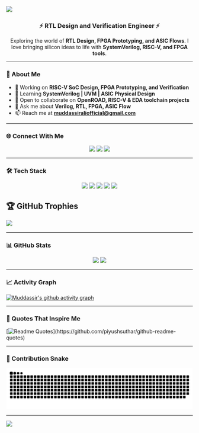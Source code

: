 <img src="https://capsule-render.vercel.app/api?type=waving&color=0:0f0c29,100:38ef7d&height=250&section=header&text=Muddassir%20Ali%20Siddiqui&fontSize=45&animation=fadeIn&fontColor=ffffff" />

<h3 align="center">⚡ RTL Design and Verification Engineer ⚡</h3>
<p align="center">Exploring the world of <b>RTL Design, FPGA Prototyping, and ASIC Flows</b>. I love bringing silicon ideas to life with <b>SystemVerilog, RISC-V, and FPGA tools</b>.</p>

---

### 🚀 About Me
- 🔭 Working on **RISC-V SoC Design, FPGA Prototyping, and Verification**  
- 🌱 Learning **SystemVerilog | UVM | ASIC Physical Design**  
- 🤝 Open to collaborate on **OpenROAD, RISC-V & EDA toolchain projects**  
- 💬 Ask me about **Verilog, RTL, FPGA, ASIC Flow**  
- 📫 Reach me at **muddassiraliofficial@gmail.com**  

---

### 🌐 Connect With Me
<p align="center">
  <a href="https://linkedin.com/in/muddassiraliofficial"><img src="https://skillicons.dev/icons?i=linkedin" width="50"/></a>
  <a href="mailto:muddassiraliofficial@gmail.com"><img src="https://skillicons.dev/icons?i=gmail" width="50"/></a>
  <a href="https://github.com/muddassir-ali"><img src="https://skillicons.dev/icons?i=github" width="50"/></a>
</p>

---

### 🛠️ Tech Stack
<p align="center">
  <img src="https://skillicons.dev/icons?i=cpp,python,linux,git" />
  <img src="https://img.shields.io/badge/Verilog-%23E34F26.svg?style=for-the-badge&logoColor=white" />
  <img src="https://img.shields.io/badge/SystemVerilog-blue?style=for-the-badge&logo=verilog&logoColor=white" />
  <img src="https://img.shields.io/badge/Xilinx-FPGA-FF0000?style=for-the-badge&logo=xilinx&logoColor=white" />
  <img src="https://img.shields.io/badge/OpenROAD-EDA-0f0c29?style=for-the-badge" />
</p>


## 🏆 GitHub Trophies
![](https://github-profile-trophy.vercel.app/?username=alamimran613&theme=radical&no-frame=false&no-bg=false&margin-w=4)

---

### 📊 GitHub Stats
<p align="center">
  <img src="https://github-readme-stats.vercel.app/api?username=muddassir-ali&show_icons=true&theme=chartreuse-dark&hide_border=true" height="180"/>
  <img src="https://github-readme-streak-stats.herokuapp.com?user=muddassir-ali&theme=chartreuse-dark&hide_border=true" height="180"/>
</p>

---

### 📈 Activity Graph
[![Muddassir's github activity graph](https://github-readme-activity-graph.vercel.app/graph?username=muddassir-ali&theme=github-dark&bg_color=0f0c29&line=38ef7d&point=ffffff&hide_border=true)](https://github.com/muddassir-ali)

---

### 🧠 Quotes That Inspire Me
[![Readme Quotes](https://quotes-github-readme.vercel.app/api?type=vertical&theme=dark&quote=Silicon+never+lies.)](https://github.com/piyushsuthar/github-readme-quotes)

---

### 🐍 Contribution Snake
<p align="center">
  <img src="https://github.com/Platane/snk/raw/output/github-contribution-grid-snake-dark.svg" alt="snake animation"/>
</p>

---

<img src="https://capsule-render.vercel.app/api?type=waving&color=0:38ef7d,100:11998e&height=150&section=footer"/>
